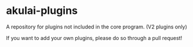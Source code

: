 # akulai-plugins
A repository for plugins not included in the core program. (V2 plugins only)

If you want to add your own plugins, please do so through a pull request!
